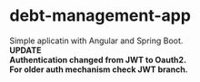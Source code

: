 # debt-management-app
Simple aplicatin with Angular and Spring Boot.
<br>
<b>UPDATE<b>
<br>
Authentication changed from JWT to Oauth2.<br>
For older auth mechanism check JWT branch.